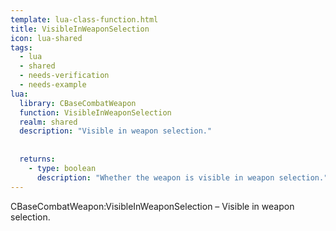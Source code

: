 ```yaml
---
template: lua-class-function.html
title: VisibleInWeaponSelection
icon: lua-shared
tags:
  - lua
  - shared
  - needs-verification
  - needs-example
lua:
  library: CBaseCombatWeapon
  function: VisibleInWeaponSelection
  realm: shared
  description: "Visible in weapon selection."
  
  
  returns:
    - type: boolean
      description: "Whether the weapon is visible in weapon selection."
---
```


<div class="lua__search__keywords">
CBaseCombatWeapon:VisibleInWeaponSelection &#x2013; Visible in weapon selection.
</div>
